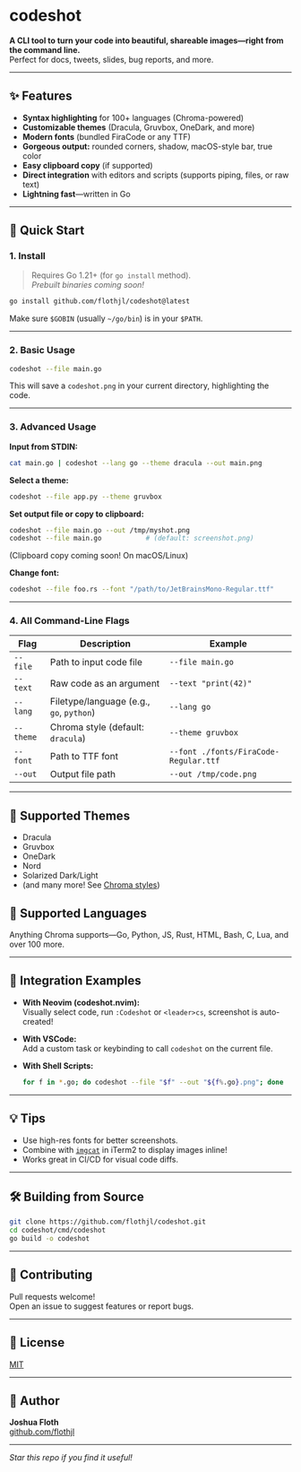# codeshot

**A CLI tool to turn your code into beautiful, shareable images—right from the command line.**  
Perfect for docs, tweets, slides, bug reports, and more.

---

## ✨ Features

- **Syntax highlighting** for 100+ languages (Chroma-powered)
- **Customizable themes** (Dracula, Gruvbox, OneDark, and more)
- **Modern fonts** (bundled FiraCode or any TTF)
- **Gorgeous output:** rounded corners, shadow, macOS-style bar, true color
- **Easy clipboard copy** (if supported)
- **Direct integration** with editors and scripts (supports piping, files, or raw text)
- **Lightning fast**—written in Go

---

## 🚀 Quick Start

### 1. Install

> Requires Go 1.21+ (for `go install` method).  
> _Prebuilt binaries coming soon!_

```sh
go install github.com/flothjl/codeshot@latest
```

Make sure `$GOBIN` (usually `~/go/bin`) is in your `$PATH`.

---

### 2. Basic Usage

```sh
codeshot --file main.go
```

This will save a `codeshot.png` in your current directory, highlighting the code.

---

### 3. Advanced Usage

**Input from STDIN:**

```sh
cat main.go | codeshot --lang go --theme dracula --out main.png
```

**Select a theme:**

```sh
codeshot --file app.py --theme gruvbox
```

**Set output file or copy to clipboard:**

```sh
codeshot --file main.go --out /tmp/myshot.png
codeshot --file main.go           # (default: screenshot.png)
```

(Clipboard copy coming soon! On macOS/Linux)

**Change font:**

```sh
codeshot --file foo.rs --font "/path/to/JetBrainsMono-Regular.ttf"
```

---

### 4. All Command-Line Flags

| Flag      | Description                              | Example                               |
| --------- | ---------------------------------------- | ------------------------------------- |
| `--file`  | Path to input code file                  | `--file main.go`                      |
| `--text`  | Raw code as an argument                  | `--text "print(42)"`                  |
| `--lang`  | Filetype/language (e.g., `go`, `python`) | `--lang go`                           |
| `--theme` | Chroma style (default: `dracula`)        | `--theme gruvbox`                     |
| `--font`  | Path to TTF font                         | `--font ./fonts/FiraCode-Regular.ttf` |
| `--out`   | Output file path                         | `--out /tmp/code.png`                 |

---

## 🎨 Supported Themes

- Dracula
- Gruvbox
- OneDark
- Nord
- Solarized Dark/Light
- (and many more! See [Chroma styles](https://github.com/alecthomas/chroma/blob/master/styles/README.md))

## 👾 Supported Languages

Anything Chroma supports—Go, Python, JS, Rust, HTML, Bash, C, Lua, and over 100 more.

---

## 🧩 Integration Examples

- **With Neovim (codeshot.nvim):**  
  Visually select code, run `:Codeshot` or `<leader>cs`, screenshot is auto-created!

- **With VSCode:**  
  Add a custom task or keybinding to call `codeshot` on the current file.

- **With Shell Scripts:**

  ```sh
  for f in *.go; do codeshot --file "$f" --out "${f%.go}.png"; done
  ```

---

## 💡 Tips

- Use high-res fonts for better screenshots.
- Combine with [`imgcat`](https://iterm2.com/documentation-images.html) in iTerm2 to display images inline!
- Works great in CI/CD for visual code diffs.

---

## 🛠️ Building from Source

```sh
git clone https://github.com/flothjl/codeshot.git
cd codeshot/cmd/codeshot
go build -o codeshot
```

---

## 🤝 Contributing

Pull requests welcome!  
Open an issue to suggest features or report bugs.

---

## 📜 License

[MIT](./LICENSE)

---

## 👋 Author

**Joshua Floth**  
[github.com/flothjl](https://github.com/flothjl)

---

_Star this repo if you find it useful!_
